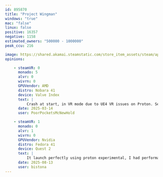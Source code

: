 ```yaml
---
id: 895870
title: "Project Wingman"
windows: "true"
mac: "false"
linux: false
positive: 16357
negative: 1158
estimated_owners: "500000 - 1000000"
peak_ccu: 216

image: https://shared.akamai.steamstatic.com/store_item_assets/steam/apps/895870/header.jpg?t=1625008344
opinions:

    - steamVR: 0
      monado: 5
      alvr: 0
      wivrn: 0
      GPUVendor: AMD
      distro: Nobara 41
      device: Valve Index
      text: |
          Crash at start, in VR mode due to UE4 VR issues on Proton. See https://github.com/ValveSoftware/Proton/issues/8409
      date: 2025-03-14
      user: PoorPocketsMcNewHold

    - steamVR: 1
      monado: 0
      alvr: 1
      wivrn: 0
      GPUVendor: Nvidia
      distro: Fedora 41
      device: Quest 2
      text: |
          It launch perfectly using proton experimental, I had performance issues with the game itself but running it I had no technical issues. It doesn't use the VR controllers and only accepts normal input devices like a Flight stick. I'm on kwin wayland w/ a 4060 using wired setup on alvr. 
      date: 2025-08-13
      user: bistona
---
```

